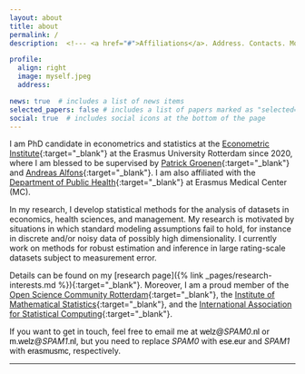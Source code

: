 ```yaml
---
layout: about
title: about
permalink: /
description:  <!--- <a href="#">Affiliations</a>. Address. Contacts. Moto. Etc. -->

profile:
  align: right
  image: myself.jpeg
  address: 

news: true  # includes a list of news items
selected_papers: false # includes a list of papers marked as "selected={true}"
social: true  # includes social icons at the bottom of the page
---
```

I am PhD candidate in econometrics and statistics at the [Econometric Institute](https://www.eur.nl/en/ese/department-econometrics){:target="_blank"} at the Erasmus University Rotterdam since 2020, where I am blessed to be supervised by [Patrick Groenen](https://www.eur.nl/people/patrick-groenen){:target="_blank"} and [Andreas Alfons](https://personal.eur.nl/alfons/){:target="_blank"}. I am also affiliated with the [Department of Public Health](https://www.publichealthrotterdam.com/){:target="_blank"} at Erasmus Medical Center (MC). 


In my research, I develop statistical methods for the analysis of datasets in economics, health sciences, and management. My research is motivated by situations in which standard modeling assumptions fail to hold, for instance in discrete and/or noisy data of possibly high dimensionality. I currently work on methods for robust estimation and inference in large rating-scale datasets subject to measurement error.

<!---
My research interests are:

* Robust statistics with non-continuous data;
* Mathematical statistics (Empirical processes and high-dimensional models);
* Statistical computing and computational statistics;
* Applied statistics and field-specific problem solving, in particular in medicine, psychology, and economics.
-->



Details can be found on my [research page]({% link _pages/research-interests.md %}){:target="_blank"}. Moreover, I am a proud member of the [Open Science Community Rotterdam](https://www.openscience-rotterdam.com/home/){:target="_blank"}, the [Institute of Mathematical Statistics](https://imstat.org/){:target="_blank"}, and the [International Association for Statistical Computing](https://iasc-isi.org/){:target="_blank"}.

If you want to get in touch, feel free to email me at <span style="color:black; font-family:sans-serif;">welz@</span><em>SPAM0</em><span style="color:black; font-family:sans-serif;">.nl</span> or <span style="color:black; font-family:sans-serif;">m.welz@</span><em>SPAM1</em><span style="color:black; font-family:sans-serif;">.nl</span>, but you need to replace <em>SPAM0</em> with <span style="color:black; font-family:sans-serif;">ese.eur</span> and <em>SPAM1</em> with <span style="color:black; font-family:sans-serif;">erasmusmc</span>, respectively. 

___

